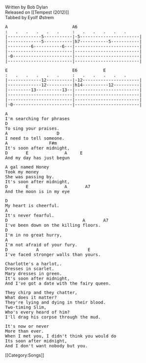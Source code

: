 <span class="writtenby">Written by <span class="writer">Bob Dylan </span></span><br><span class="versioninfo">Released on [[Tempest (2012)]]</span><br><span class="tabbedby">Tabbed by <span class="tabber"> Eyolf Østrem </span></span>

<!--<h2 class="songversion-title"><++></h2>-->

<pre class="tab">
A                         A6
:   .   .   .   .   .     :   .   .   .   .   .    
|-------------5-----------|-5-----------------------|
|-------------5-----------|h7-----------5-----------|
|---------6-----------6---|-------------------------|
|-------------------------|-------------------------|
|-0-----------------------|-------------------------|
|-------------------------|-------------------------|
</pre>
<pre class="tab">
E                         E6          E
:   .   .   .   .   .     :   .   .   .   .   .    
|-------------12----------|-12----------------------|
|-------------12----------|h14----------12----------|
|---------13----------13--|-------------------------|
|-------------------------|-------------------------|
|-------------------------|-------------------------|
|-0-----------------------|-------------------------|
</pre>
<pre class="verse">
A
I'm searching for phrases
D
To sing your praises.
A                   D
I need to tell someone.
A                F#m
It's soon after midnight,
D       E              A     E
And my day has just begun
</pre>
<pre class="verse">
A gal named Honey
Took my money
She was passing by.
It's soon after midnight,
D       E              A       A7
And the moon is in my eye
</pre>
<pre class="bridge">
D
My heart is cheerful.
A
It's never fearful.
D                             A       A7
I've been down on the killing floors.
D
I'm in no great hurry,
A
I'm not afraid of your fury.
D           A                   E
I've faced stronger walls than yours.
</pre>
<pre class="verse">
Charlotte's a harlot,.
Dresses in scarlet.
Mary dresses in green.
It's soon after midnight,
And I've got a date with the fairy queen.
</pre>
<pre class="bridge">
They chirp and they chatter,
What does it matter?
They're lying and dying in their blood.
Two-timing Slim,
Who's every heard of him?
I'll drag his corpse through the mud.
</pre>
<pre class="verse">
It's now or never
More than ever.
When I met you, I didn't think you would do
Its soon after midnight,
And I don't want nobody but you.
</pre> <!-- end .song -->
 <!-- end #content -->

[[Category:Songs]]